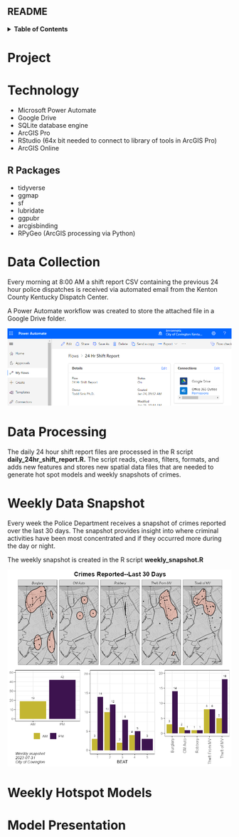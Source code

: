 ## README


<!-- TABLE OF CONTENTS -->
<details>
  <summary><b>Table of Contents</b></summary>
  <ol>
    <li><a href="#project">Project</a></li>
    <li><a href="#data-collection">Data Collection</a></li>
    <li><a href="#data-processing">Data Processing</a></li>
    <li><a href="#weekly-data-snapshot">Weekly Data Snapshot</a></li>
    <li><a href="#weekly-hotspot-models">Weekly Hotspot Models</a></li>
    <li><a href="#model-presentation">Model Presentation</a></li>
  </ol>
</details>


# Project


# Technology

-   Microsoft Power Automate
-   Google Drive
-   SQLite database engine
-   ArcGIS Pro
-   RStudio (64x bit needed to connect to library of tools in ArcGIS
    Pro)
-   ArcGIS Online

## R Packages

-   tidyverse
-   ggmap
-   sf
-   lubridate
-   ggpubr
-   arcgisbinding
-   RPyGeo (ArcGIS processing via Python)

# Data Collection

Every morning at 8:00 AM a shift report CSV containing the previous 24
hour police dispatches is received via automated email from the Kenton
County Kentucky Dispatch Center.

A Power Automate workflow was created to store the attached file in a Google Drive folder.

![](images/power_automate_overview.PNG)


# Data Processing

The daily 24 hour shift report files are processed in the R script
**daily_24hr_shift_report.R.** The script reads, cleans, filters, formats,
and adds new features and stores new spatial data files that are needed to generate
hot spot models and weekly snapshots of crimes.


# Weekly Data Snapshot

Every week the Police Department receives a snapshot of crimes reported
over the last 30 days. The snapshot provides insight into where criminal
activities have been most concentrated and if they occurred more during
the day or night.

The weekly snapshot is created in the R script **weekly_snapshot.R**

![](images/crime_snapshot_2023-07-31.png)



# Weekly Hotspot Models

# Model Presentation
